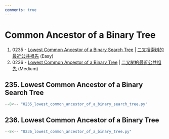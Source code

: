 ```yaml
---
comments: true
---
```


# Common Ancestor of a Binary Tree

1. 0235 - [Lowest Common Ancestor of a Binary Search Tree](https://leetcode.com/problems/lowest-common-ancestor-of-a-binary-search-tree/) | [二叉搜索树的最近公共祖先](https://leetcode.cn/problems/lowest-common-ancestor-of-a-binary-search-tree/) (Easy)
2. 0236 - [Lowest Common Ancestor of a Binary Tree](https://leetcode.com/problems/lowest-common-ancestor-of-a-binary-tree/) | [二叉树的最近公共祖先](https://leetcode.cn/problems/lowest-common-ancestor-of-a-binary-tree/) (Medium)

## 235. Lowest Common Ancestor of a Binary Search Tree

```python
--8<-- "0235_lowest_common_ancestor_of_a_binary_search_tree.py"
```

## 236. Lowest Common Ancestor of a Binary Tree

```python
--8<-- "0236_lowest_common_ancestor_of_a_binary_tree.py"
```
